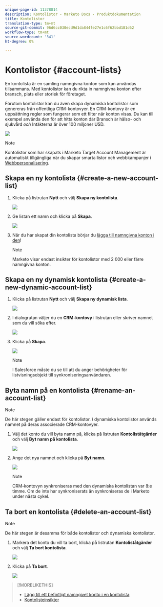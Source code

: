 ```yaml
---
unique-page-id: 11378814
description: Kontolistor - Marketo Docs - Produktdokumentation
title: Kontolistor
translation-type: tm+mt
source-git-commit: 96d6cc030ecd9d1da844fe27e1c6f62bbd181d62
workflow-type: tm+mt
source-wordcount: '341'
ht-degree: 0%

---
```



# Kontolistor {#account-lists}

En kontolista är en samling namngivna konton som kan användas tillsammans. Med kontolistor kan du rikta in namngivna konton efter bransch, plats eller storlek för företaget.

Förutom kontolistor kan du även skapa dynamiska kontolistor som genereras från offentliga CRM-kontovyer. En CRM-kontovy är en uppsättning regler som fungerar som ett filter när konton visas. Du kan till exempel använda den för att hitta konton där Bransch är hälso- och sjukvård *och* Intäkterna är över 100 miljoner USD.

![](assets/one.png)

>[!NOTE]
>
>Kontolistor som har skapats i Marketo Target Account Management är automatiskt tillgängliga när du skapar smarta listor och webbkampanjer i [Webbpersonalisering](/help/marketo/product-docs/web-personalization/using-web-segments/web-segments.md).

## Skapa en ny kontolista {#create-a-new-account-list}

1. Klicka på listrutan **Nytt** och välj **Skapa ny kontolista**.

   ![](assets/1a.png)

1. Ge listan ett namn och klicka på **Skapa**.

   ![](assets/three-0.png)

1. När du har skapat din kontolista börjar du [lägga till namngivna konton i den](/help/marketo/product-docs/target-account-management/target/named-accounts/add-an-existing-named-account-to-an-account-list.md)!

   >[!NOTE]
   >
   >Marketo visar endast insikter för kontolistor med 2 000 eller färre namngivna konton.

## Skapa en ny dynamisk kontolista {#create-a-new-dynamic-account-list}

1. Klicka på listrutan **Nytt** och välj **Skapa ny dynamisk lista**.

   ![](assets/1.png)

1. I dialogrutan väljer du en **CRM-kontovy** i listrutan eller skriver namnet som du vill söka efter.

   ![](assets/image2017-7-18-9-48-23.png)

1. Klicka på **Skapa**.

   ![](assets/step4.jpg)

   >[!NOTE]
   >
   >I Salesforce måste du se till att du anger behörigheter för listvisningsobjekt till synkroniseringsanvändaren.

## Byta namn på en kontolista {#rename-an-account-list}

>[!NOTE]
>
>De här stegen gäller endast för kontolistor. _I_ dynamiska kontolistor används namnet på deras associerade CRM-kontovyer.

1. Välj det konto du vill byta namn på, klicka på listrutan **Kontoliståtgärder** och välj **Byt namn på kontolista**.

   ![](assets/three.png)

1. Ange det nya namnet och klicka på **Byt namn**.

   ![](assets/four.png)

   >[!NOTE]
   >
   >CRM-kontovyn synkroniseras med den dynamiska kontolistan var 8:e timme. Om de inte har synkroniserats än synkroniseras de i Marketo under nästa cykel.

## Ta bort en kontolista {#delete-an-account-list}

>[!NOTE]
>
>De här stegen är desamma för både kontolistor och dynamiska kontolistor.

1. Markera det konto du vill ta bort, klicka på listrutan **Kontoliståtgärder** och välj **Ta bort kontolista**.

   ![](assets/five.png)

1. Klicka på **Ta bort**.

   ![](assets/six.png)

>[!MORELIKETHIS]
>
>* [Lägg till ett befintligt namngivet konto i en kontolista](/help/marketo/product-docs/target-account-management/target/named-accounts/add-an-existing-named-account-to-an-account-list.md)
>* [Kontolisteinsikter](/help/marketo/product-docs/target-account-management/measure/account-list-insights.md)


